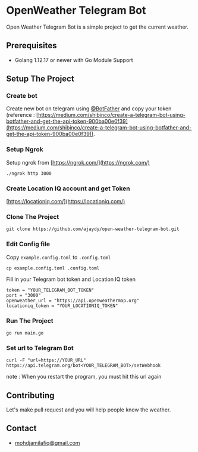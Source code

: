 # OpenWeather Telegram Bot 
Open Weather Telegram Bot is a simple project to get the current weather.



## Prerequisites
* Golang 1.12.17 or newer with Go Module Support

## Setup The Project

### Create bot
Create new bot on telegram using [@BotFather](https://telegram.me/BotFather) and copy your token (reference : [https://medium.com/shibinco/create-a-telegram-bot-using-botfather-and-get-the-api-token-900ba00e0f39](https://medium.com/shibinco/create-a-telegram-bot-using-botfather-and-get-the-api-token-900ba00e0f39)).

### Setup Ngrok
Setup ngrok from [https://ngrok.com/](https://ngrok.com/)

```./ngrok http 3000```

### Create Location IQ account and get Token
[https://locationiq.com/](https://locationiq.com/)

### Clone The Project
`git clone https://github.com/ajaydy/open-weather-telegram-bot.git`

### Edit Config file
Copy ```example.config.toml``` to ```.config.toml```

`cp example.config.toml .config.toml`

Fill in your Telegram bot token and Location IQ token
```
token = "YOUR_TELEGRAM_BOT_TOKEN"
port = "3000"
openweather_url = "https://api.openweathermap.org"
locationiq_token = "YOUR_LOCATIONIQ_TOKEN"
```

### Run The Project
```go run main.go```

### Set url to Telegram Bot
```curl -F "url=https://YOUR_URL"  https://api.telegram.org/bot<YOUR_TELEGRAM_BOT>/setWebhook```

note : When you restart the program, you must hit this url again

## Contributing
Let's make pull request and you will help people know the weather.

## Contact
* mohdjamilafiq@gmail.com